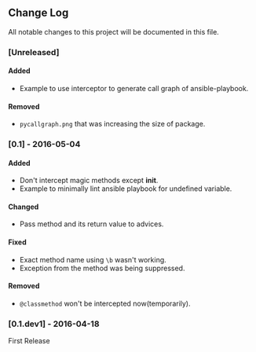 ## Change Log

All notable changes to this project will be documented in this file.


### [Unreleased]

#### Added
- Example to use interceptor to generate call graph of ansible-playbook.

#### Removed
- `pycallgraph.png` that was increasing the size of package.


### [0.1] - 2016-05-04

#### Added
- Don't intercept magic methods except __init__.
- Example to minimally lint ansible playbook for undefined variable.

#### Changed
- Pass method and its return value to advices.

#### Fixed
- Exact method name using `\b` wasn't working.
- Exception from the method was being suppressed.

#### Removed
- `@classmethod` won't be intercepted now(temporarily).


### [0.1.dev1] - 2016-04-18
First Release

